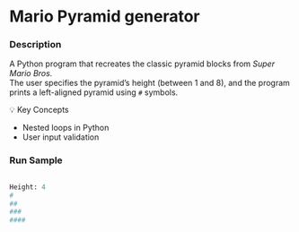 
# Mario Pyramid generator

### Description
A Python program that recreates the classic pyramid blocks from *Super Mario Bros.*  
The user specifies the pyramid’s height (between 1 and 8), and the program prints a left-aligned pyramid using `#` symbols.

💡 Key Concepts
- Nested loops in Python
- User input validation

### Run Sample
```python

Height: 4
#
##
###
####
```